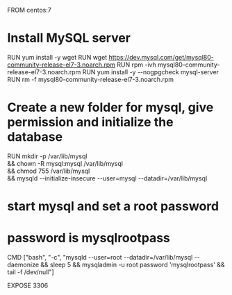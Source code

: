 FROM centos:7

# Install MySQL server
RUN yum install -y wget
RUN wget https://dev.mysql.com/get/mysql80-community-release-el7-3.noarch.rpm
RUN rpm -ivh mysql80-community-release-el7-3.noarch.rpm
RUN yum install -y --nogpgcheck mysql-server
RUN rm -f mysql80-community-release-el7-3.noarch.rpm


# Create a new folder for mysql, give permission and initialize the database
RUN mkdir -p /var/lib/mysql \
    && chown -R mysql:mysql /var/lib/mysql \
    && chmod 755 /var/lib/mysql \
    && mysqld --initialize-insecure --user=mysql --datadir=/var/lib/mysql

# start mysql and set a root password
# password is mysqlrootpass
CMD ["bash", "-c", "mysqld --user=root --datadir=/var/lib/mysql --daemonize && sleep 5 && mysqladmin -u root password 'mysqlrootpass' && tail -f /dev/null"]

EXPOSE 3306

